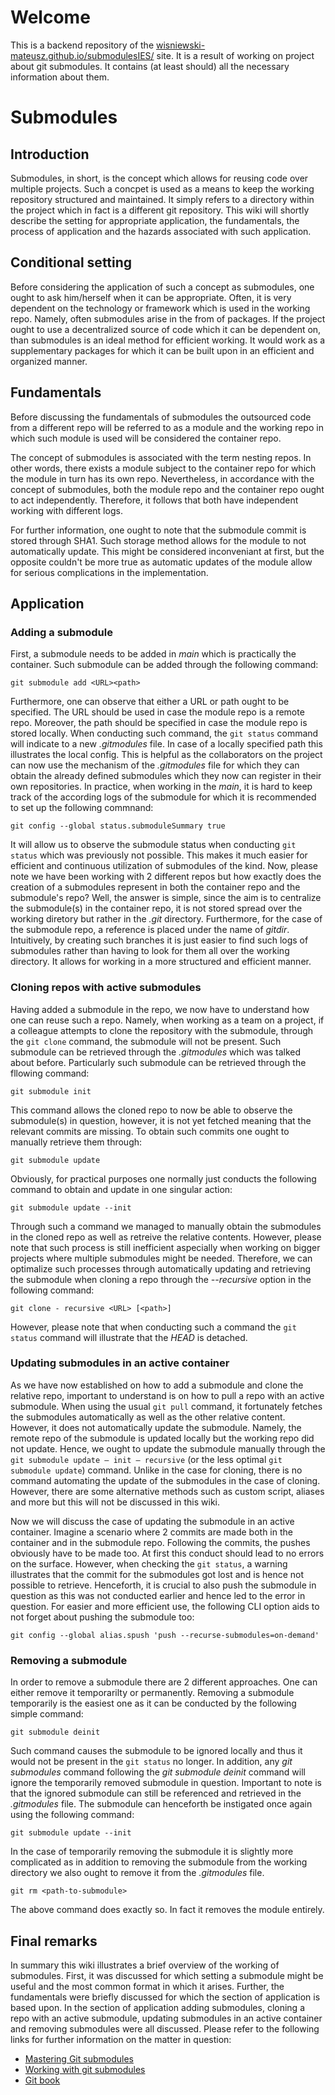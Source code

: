 # Welcome

This is a backend repository of the [wisniewski-mateusz.github.io/submodulesIES/](https://wisniewski-mateusz.github.io/submodulesIES/) site. It is a result of working on project about git submodules. It contains (at least should) all the necessary information about them.

# Submodules
## Introduction

Submodules, in short, is the concept which allows for reusing code over multiple projects. Such a concpet is used as a means to keep the working repository structured and maintained. It simply refers to a directory within the project which in fact is a different git repository. This wiki will shortly describe the setting for appropriate application, the fundamentals, the process of application and the hazards associated with such application. 

## Conditional setting

Before considering the application of such a concept as submodules, one ought to ask him/herself when it can be appropriate. Often, it is very dependent on the technology or framework which is used in the working repo. Namely, often submodules arise in the from of packages. If the project ought to use a decentralized source of code which it can be dependent on, than submodules is an ideal method for efficient working. It would work as a supplementary packages for which it can be built upon in an efficient and organized manner.

## Fundamentals

Before discussing the fundamentals of submodules the outsourced code from a different repo will be referred to as a module and the working repo in which such module is used will be considered the container repo. 

The concept of submodules is associated with the term nesting repos. In other words, there exists a module subject to the container repo for which the module in turn has its own repo. Nevertheless, in accordance with the concept of submodules, both the module repo and the container repo ought to act independently. Therefore, it follows that both have independent working with different logs. 

For further information, one ought to note that the submodule commit is stored through SHA1. Such storage method allows for the module to not automatically update. This might be considered inconveniant at first, but the opposite couldn't be more true as automatic updates of the module allow for serious complications in the implementation. 

## Application

### Adding a submodule

First, a submodule needs to be added in *main* which is practically the container. Such submodule can be added through the following command:

`git submodule add <URL><path>`

Furthermore, one can observe that either a URL or path ought to be specified. The URL should be used in case the module repo is a remote repo. Moreover, the path should be specified in case the module repo is stored locally. When conducting such command, the `git status` command will indicate to a new *.gitmodules* file. In case of a locally specified path this illustrates the local config. This is helpful as the collaborators on the project can now use the mechanism of the *.gitmodules* file for which they can obtain the already defined submodules which they now can register in their own repositories. In practice, when working in the *main*, it is hard to keep track of the according logs of the submodule for which it is recommended to set up the following commnand:

`git config --global status.submoduleSummary true` 

It will allow us to observe the submodule status when conducting `git status` which was previously not possible. This makes it much easier for efficient and continuous utilization of submodules of the kind. Now, please note we have been working with 2 different repos but how exactly does the creation of a submodules represent in both the container repo and the submodule's repo? Well, the answer is simple, since the aim is to centralize the submodule(s) in the container repo, it is not stored spread over the working diretory but rather in the *.git* directory. Furthermore, for the case of the submodule repo, a reference is placed under the name of *gitdir*. Intuitively, by creating such branches it is just easier to find such logs of submodules rather than having to look for them all over the working directory. It allows for working in a more structured and efficient manner. 

### Cloning repos with active submodules

Having added a submodule in the repo, we now have to understand how one can reuse such a repo. Namely, when working as a team on a project, if a colleague attempts to clone the repository with the submodule, through the `git clone` command, the submodule will not be present. Such submodule can be retrieved through the *.gitmodules* which was talked about before. Particularly such submodule can be retrieved through the fllowing command:

`git submodule init`

This command allows the cloned repo to now be able to observe the submodule(s) in question, however, it is not yet fetched meaning that the relevant commits are missing. To obtain such commits one ought to manually retrieve them through:

`git submodule update`

Obviously, for practical purposes one normally just conducts the following command to obtain and update in one singular action:

`git submodule update --init`

Through such a command we managed to manually obtain the submodules in the cloned repo as well as retreive the relative contents. However, please note that such process is still inefficient aspecially when working on bigger projects where multiple submodules might be needed. Therefore, we can optimalize such processes through automatically updating and retrieving the submodule when cloning a repo through the *--recursive* option in the following command:

`git clone - recursive <URL> [<path>]`

However, please note that when conducting such a command the `git status` command will illustrate that the *HEAD* is detached.

### Updating submodules in an active container

As we have now established on how to add a submodule and clone the relative repo, important to understand is on how to pull a repo with an active submodule. When using the usual `git pull` command, it fortunately fetches the submodules automatically as well as the other relative content. However, it does not automatically update the submodule. Namely, the remote repo of the submodule is updated locally but the working repo did not update. Hence, we ought to update the submodule manually through the `git submodule update — init — recursive` (or the less optimal `git submodule update`) command. Unlike in the case for cloning, there is no command automating the update of the submodules in the case of cloning. However, there are some alternative methods such as custom script, aliases and more but this will not be discussed in this wiki. 

Now we will discuss the case of updating the submodule in an active container. Imagine a scenario where 2 commits are made both in the container and in the submodule repo. Following the commits, the pushes obviously have to be made too. At first this conduct should lead to no errors on the surface. However, when checking the `git status`, a warning illustrates that the commit for the submodules got lost and is hence not possible to retrieve. Henceforth, it is crucial to also push the submodule in question as this was not conducted earlier and hence led to the error in question. For easier and more efficient use, the following CLI option aids to not forget about pushing the submodule too:

`git config --global alias.spush 'push --recurse-submodules=on-demand'`

### Removing a submodule

In order to remove a submodule there are 2 different approaches. One can either remove it temporarilty or permanently. Removing a submodule temporarily is the easiest one as it can be conducted by the following simple command:

`git submodule deinit` 

Such command causes the submodule to be ignored locally and thus it would not be present in the `git status` no longer. In addition, any *git submodules* command following the *git submodule deinit* command will ignore the temporarily removed submodule in question. Important to note is that the ignored submodule can still be referenced and retrieved in the *.gitmodules* file. The submodule can henceforth be instigated once again using the following command:

`git submodule update --init`

In the case of temporarily removing the submodule it is slightly more complicated as in addition to removing the submodule from the working directory we also ought to remove it from the *.gitmodules* file. 

`git rm <path-to-submodule>`

The above command does exactly so. In fact it removes the module entirely. 


## Final remarks

In summary this wiki illustrates a brief overview of the working of submodules. First, it was discussed for which setting a submodule might be useful and the most common format in which it arises. Further, the fundamentals were briefly discussed for which the section of application is based upon. In the section of application adding submodules, cloning a repo with an active submodule, updating submodules in an active container and removing submodules were all discussed. Please refer to the following links for further information on the matter in question:

- [Mastering Git submodules](https://medium.com/@porteneuve/mastering-git-submodules-34c65e940407)
- [Working with git submodules](https://medium.com/fiverr-engineering/working-with-git-submodules-ec6210801e07)
- [Git book](https://git-scm.com/book/en/v2)

